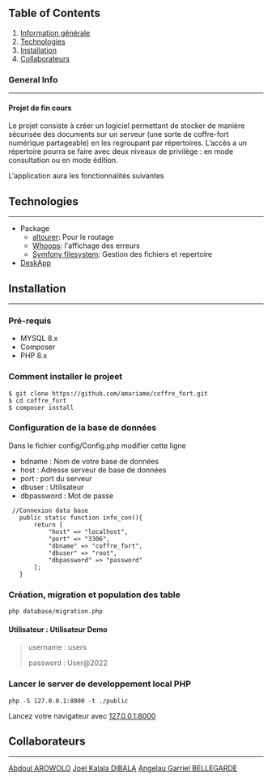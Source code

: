 ## Table of Contents
1. [Information générale](#general-info)
2. [Technologies](#technologies)
3. [Installation](#installation)
4. [Collaborateurs](#collaborateurs)
### General Info
***
#### Projet de fin cours
Le projet consiste à créer un logiciel permettant de stocker de manière sécurisée des documents sur un serveur (une sorte de coffre-fort numérique partageable) en les regroupant par
répertoires. L’accès a un répertoire pourra se faire avec deux niveaux de privilège : en mode consultation ou en mode édition.

L'application aura les fonctionnalités suivantes



## Technologies
***

* Package
    * [altourer](github.com/dannyvankooten/AltoRouter): Pour le routage
    * [Whoops](github.com/filp/whoops): l'affichage des erreurs
    * [Symfony filesystem](github.com/symfony/filesystem): Gestion des fichiers et repertoire
* [DeskApp](https://dropways.github.io/deskapp/)

## Installation
***
### Pré-requis
  - MYSQL 8.x
  - Composer
  - PHP 8.x
### Comment installer le projeet
```
$ git clone https://github.com/amariame/coffre_fort.git
$ cd coffre_fort
$ composer install
```

### Configuration de la base de données
Dans le fichier config/Config.php modifier cette ligne
  * bdname : Nom de votre base de données
  * host : Adresse serveur de base de données
  * port : port du serveur 
  * dbuser : Utilisateur
  * dbpassword : Mot de passe
 ```
  //Connexion data base
    public static function info_con(){
        return [
            "host" => "localhost",
            "port" => "3306",
            "dbname" => "coffre_fort",
            "dbuser" => "root",
            "dbpassword" => "password"
        ];
    }
 ```
 


### Création, migration et population des table
```
php database/migration.php
```


#### Utilisateur : Utilisateur Demo
> username : users
>
> password : User@2022


### Lancer le server de developpement local PHP
```
php -S 127.0.0.1:8000 -t ./public
```
Lancez votre navigateur avec [127.0.0.1:8000]()


## Collaborateurs
***
[Abdoul AROWOLO](https://github.com/E196470E)
[Joel Kalala DIBALA](https://github.com/Kalaladibala )
[Angelau Garriel BELLEGARDE](https://github.com/AngeGarry)
